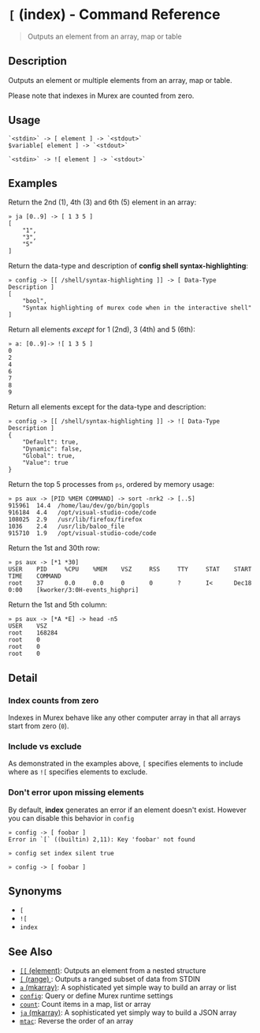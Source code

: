 # `[` (index) - Command Reference

> Outputs an element from an array, map or table

## Description

Outputs an element or multiple elements from an array, map or table.

Please note that indexes in Murex are counted from zero.

## Usage

    `<stdin>` -> [ element ] -> `<stdout>`
    $variable[ element ] -> `<stdout>`

    `<stdin>` -> ![ element ] -> `<stdout>`

## Examples

Return the 2nd (1), 4th (3) and 6th (5) element in an array:

    » ja [0..9] -> [ 1 3 5 ]
    [
        "1",
        "3",
        "5"
    ]

Return the data-type and description of **config shell syntax-highlighting**:

    » config -> [[ /shell/syntax-highlighting ]] -> [ Data-Type Description ]
    [
        "bool",
        "Syntax highlighting of murex code when in the interactive shell"
    ]

Return all elements _except_ for 1 (2nd), 3 (4th) and 5 (6th):

    » a: [0..9]-> ![ 1 3 5 ]
    0
    2
    4
    6
    7
    8
    9

Return all elements except for the data-type and description:

    » config -> [[ /shell/syntax-highlighting ]] -> ![ Data-Type Description ]
    {
        "Default": true,
        "Dynamic": false,
        "Global": true,
        "Value": true
    }

Return the top 5 processes from `ps`, ordered by memory usage:

    » ps aux -> [PID %MEM COMMAND] -> sort -nrk2 -> [..5]
    915961  14.4  /home/lau/dev/go/bin/gopls
    916184  4.4   /opt/visual-studio-code/code
    108025  2.9   /usr/lib/firefox/firefox
    1036    2.4   /usr/lib/baloo_file
    915710  1.9   /opt/visual-studio-code/code

Return the 1st and 30th row:

    » ps aux -> [*1 *30]
    USER    PID     %CPU    %MEM    VSZ     RSS     TTY     STAT    START   TIME    COMMAND
    root    37      0.0     0.0     0       0       ?       I<      Dec18   0:00    [kworker/3:0H-events_highpri]

Return the 1st and 5th column:

    » ps aux -> [*A *E] -> head -n5
    USER    VSZ
    root    168284
    root    0
    root    0
    root    0

## Detail

### Index counts from zero

Indexes in Murex behave like any other computer array in that all arrays
start from zero (`0`).

### Include vs exclude

As demonstrated in the examples above, `[` specifies elements to include
where as `![` specifies elements to exclude.

### Don't error upon missing elements

By default, **index** generates an error if an element doesn't exist. However
you can disable this behavior in `config`

    » config -> [ foobar ]
    Error in `[` ((builtin) 2,11): Key 'foobar' not found

    » config set index silent true

    » config -> [ foobar ]

## Synonyms

- `[`
- `![`
- `index`

## See Also

- [`[[` (element)](./element.md):
  Outputs an element from a nested structure
- [`[` (range) ](./range.md):
  Outputs a ranged subset of data from STDIN
- [`a` (mkarray)](./a.md):
  A sophisticated yet simple way to build an array or list
- [`config`](./config.md):
  Query or define Murex runtime settings
- [`count`](./count.md):
  Count items in a map, list or array
- [`ja` (mkarray)](./ja.md):
  A sophisticated yet simply way to build a JSON array
- [`mtac`](./mtac.md):
  Reverse the order of an array
